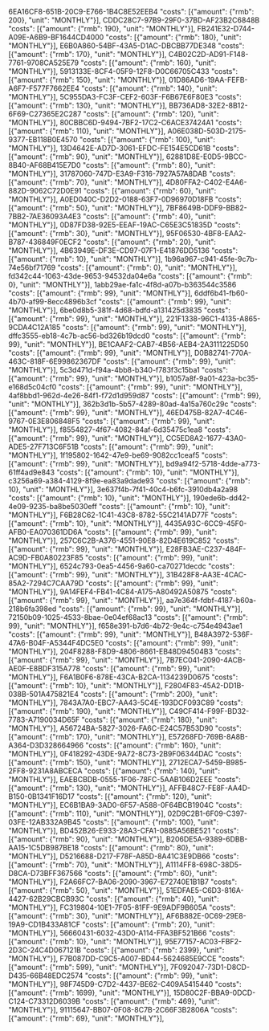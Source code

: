 


6EA16CF8-651B-20C9-E766-1B4C8E52EEB4      "costs": [{"amount": {"rmb": 200}, "unit": "MONTHLY"}], 
CDDC28C7-97B9-29F0-37BD-AF23B2C6848B      "costs": [{"amount": {"rmb": 190}, "unit": "MONTHLY"}], 
FB241E32-D744-A09E-A6B9-BF1644CD4000      "costs": [{"amount": {"rmb": 180}, "unit": "MONTHLY"}], 
E6B0A860-54BF-43A5-D1AC-DBCBB77DE348      "costs": [{"amount": {"rmb": 170}, "unit": "MONTHLY"}], 
C4B02C2D-AD91-F148-7761-9708CA525E79      "costs": [{"amount": {"rmb": 160}, "unit": "MONTHLY"}], 
5913133E-8CF4-05F9-12F8-D0C66705C433      "costs": [{"amount": {"rmb": 150}, "unit": "MONTHLY"}], 
01D86AD6-19AA-FEFB-A6F7-F577F7662EE4      "costs": [{"amount": {"rmb": 140}, "unit": "MONTHLY"}], 
5C955DA3-FC3F-CEF2-603F-F6B67E6F80E3      "costs": [{"amount": {"rmb": 130}, "unit": "MONTHLY"}], 
BB736AD8-32E2-8B12-6F69-C27365E2C287      "costs": [{"amount": {"rmb": 120}, "unit": "MONTHLY"}], 
80CBBC6D-9494-7BF2-17C2-C6ACE37424A1      "costs": [{"amount": {"rmb": 110}, "unit": "MONTHLY"}], 
A06E038D-503D-2175-9377-EB118B0E4570      "costs": [{"amount": {"rmb": 100}, "unit": "MONTHLY"}], 
13D4642E-AD7D-3061-EFDC-FE154E5CD61B      "costs": [{"amount": {"rmb": 90}, "unit": "MONTHLY"}], 
62881D8E-E0D5-9BCC-8B40-AF68B415E7D0      "costs": [{"amount": {"rmb": 80}, "unit": "MONTHLY"}], 
31787060-747D-E3A9-F316-7927A57A8DAB      "costs": [{"amount": {"rmb": 70}, "unit": "MONTHLY"}], 
4D80FFA2-C402-E4A6-882D-9062C72D0E91      "costs": [{"amount": {"rmb": 60}, "unit": "MONTHLY"}], 
A0ED040C-D2D2-0188-63F7-0D96970D18FB      "costs": [{"amount": {"rmb": 50}, "unit": "MONTHLY"}], 
7BF8649B-DDF9-BB82-7BB2-7AE36093A4E3      "costs": [{"amount": {"rmb": 40}, "unit": "MONTHLY"}], 
0D87FD38-92E5-EEAF-19AC-C65E3C51835D      "costs": [{"amount": {"rmb": 30}, "unit": "MONTHLY"}], 
95F06530-4BF8-EAA2-B787-436849F0ECF2      "costs": [{"amount": {"rmb": 20}, "unit": "MONTHLY"}], 
4B63949E-DF3E-CD97-07F1-E41876DD5136      "costs": [{"amount": {"rmb": 10}, "unit": "MONTHLY"}], 
1b96a967-c941-45fe-9c7b-74e56bf71769      "costs": [{"amount": {"rmb": 0}, "unit": "MONTHLY"}], 
fd342c44-1063-43de-9653-94532da04e6a      "costs": [{"amount": {"rmb": 0}, "unit": "MONTHLY"}], 
1abb29ae-fa1c-4f8d-a07b-b363544c3586      "costs": [{"amount": {"rmb": 99}, "unit": "MONTHLY"}], 
6ddf6b41-fb60-4b70-af99-8ecc4896b3cf      "costs": [{"amount": {"rmb": 99}, "unit": "MONTHLY"}], 
6be0d8b5-381f-4d68-bdfd-a131425d3835      "costs": [{"amount": {"rmb": 99}, "unit": "MONTHLY"}], 
221F1338-96C1-4135-A865-9CDA4C12A185      "costs": [{"amount": {"rmb": 99}, "unit": "MONTHLY"}], 
dffc3555-eb18-4c7b-ac56-bd326b19dcd0      "costs": [{"amount": {"rmb": 99}, "unit": "MONTHLY"}], 
BE1CAAF2-CAB7-4B56-AEB4-2A3111225D50      "costs": [{"amount": {"rmb": 99}, "unit": "MONTHLY"}], 
D0B82741-770A-463C-818F-6E99862367DF      "costs": [{"amount": {"rmb": 99}, "unit": "MONTHLY"}], 
5c3d471d-f94a-4bb8-b340-f783f3c15ba1      "costs": [{"amount": {"rmb": 99}, "unit": "MONTHLY"}], 
b1057a8f-9a01-423a-bc35-e168d5c04cf0      "costs": [{"amount": {"rmb": 99}, "unit": "MONTHLY"}], 
4af8bbd1-962d-4e26-84f1-f72d1d959d87      "costs": [{"amount": {"rmb": 99}, "unit": "MONTHLY"}], 
362b3d1b-5b57-4289-80ad-4a15a760c29c      "costs": [{"amount": {"rmb": 99}, "unit": "MONTHLY"}], 
46ED475B-82A7-4C46-9767-0E3E806848F5      "costs": [{"amount": {"rmb": 99}, "unit": "MONTHLY"}], 
f8554827-4f67-4082-84af-6d35475c1ea8      "costs": [{"amount": {"rmb": 99}, "unit": "MONTHLY"}], 
CC5ED8A2-1677-43A0-ADE5-27F713C6F51B      "costs": [{"amount": {"rmb": 99}, "unit": "MONTHLY"}], 
1f195802-1642-47e9-be69-9082cc1ceaf5      "costs": [{"amount": {"rmb": 99}, "unit": "MONTHLY"}], 
bd9a94f2-5718-4dde-a773-61ff4ad9e843      "costs": [{"amount": {"rmb": 10}, "unit": "MONTHLY"}], 
c3256a69-a384-4129-8f9e-ea83a9dade93      "costs": [{"amount": {"rmb": 10}, "unit": "MONTHLY"}], 
3e637f4b-7f41-40c4-b6fc-3910db4a2a98      "costs": [{"amount": {"rmb": 10}, "unit": "MONTHLY"}], 
190ede6b-dd42-4e09-9235-ba8be5030eff      "costs": [{"amount": {"rmb": 10}, "unit": "MONTHLY"}], 
F6B28C62-1C41-43C8-8782-55C2141AD77F      "costs": [{"amount": {"rmb": 10}, "unit": "MONTHLY"}], 
4435A93C-6CC9-45F0-AFB0-EA070361DD6A      "costs": [{"amount": {"rmb": 99}, "unit": "MONTHLY"}], 
257C6C2B-A376-4551-90E8-82D4E619C852      "costs": [{"amount": {"rmb": 99}, "unit": "MONTHLY"}], 
E28FB3AE-C237-484F-AC9D-FB0A80223F85      "costs": [{"amount": {"rmb": 99}, "unit": "MONTHLY"}], 
6524c793-0ea5-4456-9a60-ca70271decdc      "costs": [{"amount": {"rmb": 99}, "unit": "MONTHLY"}], 
31B428F8-AA3E-4CAC-85A2-7294C7CAA79D      "costs": [{"amount": {"rmb": 99}, "unit": "MONTHLY"}], 
9A14FEF4-FB41-4C84-A175-A80492A50875      "costs": [{"amount": {"rmb": 99}, "unit": "MONTHLY"}], 
aa7e364f-fdbf-4187-b60a-218b6fa398ed      "costs": [{"amount": {"rmb": 99}, "unit": "MONTHLY"}], 
72150b09-1025-4533-8bae-0e04ef68ac13      "costs": [{"amount": {"rmb": 99}, "unit": "MONTHLY"}], 
f658e391-b7d6-4b72-9e4c-c754e4943ae1      "costs": [{"amount": {"rmb": 99}, "unit": "MONTHLY"}], 
B48A3972-536F-47A6-B04F-A5344F4DC5E0      "costs": [{"amount": {"rmb": 99}, "unit": "MONTHLY"}], 
204F8288-F8D9-4806-8661-EB48D94504B3      "costs": [{"amount": {"rmb": 99}, "unit": "MONTHLY"}], 
7B7EC041-2090-4ACB-AE0F-E8BDF315A778      "costs": [{"amount": {"rmb": 99}, "unit": "MONTHLY"}], 
F6A1B0F6-878E-43CA-B2CA-1134239D0675      "costs": [{"amount": {"rmb": 10}, "unit": "MONTHLY"}], 
F2804F83-45A2-DD1B-038B-501A475821E4      "costs": [{"amount": {"rmb": 200}, "unit": "MONTHLY"}], 
7843A7A0-EBC7-AA43-5C4E-193DCF093C89      "costs": [{"amount": {"rmb": 190}, "unit": "MONTHLY"}], 
C49CF414-F99F-BD32-7783-A7190034D65F      "costs": [{"amount": {"rmb": 180}, "unit": "MONTHLY"}], 
A56724BA-5827-3026-FA6C-E24C57B53D90      "costs": [{"amount": {"rmb": 170}, "unit": "MONTHLY"}], 
E57268FD-769B-8A8B-A364-D3D328664966      "costs": [{"amount": {"rmb": 160}, "unit": "MONTHLY"}], 
0F418292-43DE-9A72-8C73-2B9F06344DAC      "costs": [{"amount": {"rmb": 150}, "unit": "MONTHLY"}], 
2712ECA7-5459-B985-2FF8-9231A8ABCECA      "costs": [{"amount": {"rmb": 140}, "unit": "MONTHLY"}], 
EAEBCBDB-0555-1F06-78FC-5AAB106D2EEE      "costs": [{"amount": {"rmb": 130}, "unit": "MONTHLY"}], 
AFFB48C7-FE8F-AA4D-B150-0B1341F16D17      "costs": [{"amount": {"rmb": 120}, "unit": "MONTHLY"}], 
EC6B1BA9-3AD0-6F57-A588-0F64BCB1904C      "costs": [{"amount": {"rmb": 110}, "unit": "MONTHLY"}], 
02D9C2B1-6F09-C397-03FE-12AB332A9B45      "costs": [{"amount": {"rmb": 100}, "unit": "MONTHLY"}], 
BD452B26-E933-28A3-CFA1-0885A56BE521      "costs": [{"amount": {"rmb": 90}, "unit": "MONTHLY"}], 
B206DE5A-9389-6DBB-AA15-1C5DB987BE18      "costs": [{"amount": {"rmb": 80}, "unit": "MONTHLY"}], 
D5216688-D217-F78F-A85D-8A41C3E9DB66      "costs": [{"amount": {"rmb": 70}, "unit": "MONTHLY"}], 
A1114FF8-698C-38D5-D8CA-D73BFF367566      "costs": [{"amount": {"rmb": 60}, "unit": "MONTHLY"}], 
F2A66FC7-BA06-2090-3967-E72740E1B1B7      "costs": [{"amount": {"rmb": 50}, "unit": "MONTHLY"}], 
51EDFAE5-C6D3-816A-4427-62B29CBCB93C      "costs": [{"amount": {"rmb": 40}, "unit": "MONTHLY"}], 
FC319804-10E1-7F05-81FF-9E9ADF9B605A      "costs": [{"amount": {"rmb": 30}, "unit": "MONTHLY"}], 
AF6B882E-0C69-29E8-19A9-CD1B433A81CF      "costs": [{"amount": {"rmb": 20}, "unit": "MONTHLY"}], 
56660431-6032-43D0-A114-FFA3BF521B66      "costs": [{"amount": {"rmb": 10}, "unit": "MONTHLY"}], 
95E77157-AC03-FBF2-2D3C-24C4D067121B      "costs": [{"amount": {"rmb": 2399}, "unit": "MONTHLY"}], 
F7B087DD-C9C5-A007-BD44-5624685E9CCE      "costs": [{"amount": {"rmb": 599}, "unit": "MONTHLY"}], 
7F092047-73D1-D8CD-D435-66B48EDC2574      "costs": [{"amount": {"rmb": 99}, "unit": "MONTHLY"}], 
98F745D9-C7D2-4437-BE62-C409A5415440      "costs": [{"amount": {"rmb": 1699}, "unit": "MONTHLY"}], 
15D80C2F-BBA9-0DCD-C124-C73312D6039B      "costs": [{"amount": {"rmb": 469}, "unit": "MONTHLY"}], 
91115647-BB07-0F08-8C7B-2C66F3B2806A      "costs": [{"amount": {"rmb": 69}, "unit": "MONTHLY"}], 

